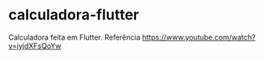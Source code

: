 # calculadora-flutter

Calculadora feita em Flutter.
Referência https://www.youtube.com/watch?v=jyjdXFsQoYw
